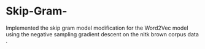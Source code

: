# Skip-Gram-

Implemented the skip gram model modification for the Word2Vec model using the negative sampling gradient descent on the nltk brown corpus data .
